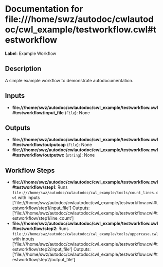 # Documentation for file:///home/swz/autodoc/cwlautodoc/cwl_example/testworkflow.cwl#testworkflow

**Label**: Example Workflow

## Description
A simple example workflow to demonstrate autodocumentation.

## Inputs
- **file:///home/swz/autodoc/cwlautodoc/cwl_example/testworkflow.cwl#testworkflow/input_file** (`File`): None

## Outputs
- **file:///home/swz/autodoc/cwlautodoc/cwl_example/testworkflow.cwl#testworkflow/outputcap** (`File`): None
- **file:///home/swz/autodoc/cwlautodoc/cwl_example/testworkflow.cwl#testworkflow/outputwc** (`string`): None

## Workflow Steps
- **file:///home/swz/autodoc/cwlautodoc/cwl_example/testworkflow.cwl#testworkflow/step1**: Runs `file:///home/swz/autodoc/cwlautodoc/cwl_example/tools/count_lines.cwl` with inputs ['file:///home/swz/autodoc/cwlautodoc/cwl_example/testworkflow.cwl#testworkflow/step1/input_file']
  Outputs: ['file:///home/swz/autodoc/cwlautodoc/cwl_example/testworkflow.cwl#testworkflow/step1/line_count']
- **file:///home/swz/autodoc/cwlautodoc/cwl_example/testworkflow.cwl#testworkflow/step2**: Runs `file:///home/swz/autodoc/cwlautodoc/cwl_example/tools/uppercase.cwl` with inputs ['file:///home/swz/autodoc/cwlautodoc/cwl_example/testworkflow.cwl#testworkflow/step2/input_file']
  Outputs: ['file:///home/swz/autodoc/cwlautodoc/cwl_example/testworkflow.cwl#testworkflow/step2/output_file']

